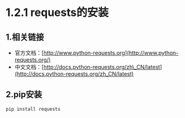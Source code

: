 # 1.2.1 requests的安装

## 1.相关链接

* 官方文档：[http://www.python-requests.org](http://www.python-requests.org/)
* 中文文档：[http://docs.python-requests.org/zh\_CN/latest](http://docs.python-requests.org/zh_CN/latest)

## 2.pip安装

```text
pip install requests
```

